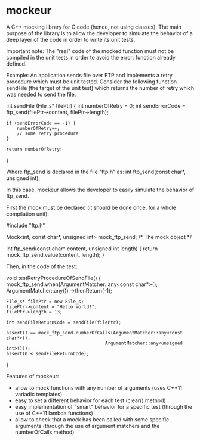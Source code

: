 mockeur
=======

A C++ mocking library for C code (hence, not using classes).
The main purpose of the library is to allow the developer to simulate the
behavior of a deep layer of the code in order to write its unit tests.

Important note:
The "real" code of the mocked function must not be compiled in the unit tests in
order to avoid the error: function already defined.

Example:
An application sends file over FTP and implements a retry procedure which must
be unit tested. Consider the following function sendFile (the target of the unit
test) which returns the number of retry which was needed to send the file.

int sendFile (File_s* filePtr)
{
    int numberOfRetry = 0;
    int sendErrorCode = ftp_send(filePtr->content, filePtr->length);

    if (sendErrorCode == -1) {
        numberOfRetry++;
        // some retry procedure
    }

    return numberOfRetry;
}

Where ftp_send is declared in the file "ftp.h" as:
int ftp_send(const char*, unsigned int);

In this case, mockeur allows the developer to easily simulate the behavior of
ftp_send.

First the mock must be declared (it should be done once, for a whole
compilation unit):

#include "ftp.h"

Mock<int, const char*, unsigned int> mock_ftp_send; /* The mock object */

int ftp_send(const char* content, unsigned int length)
{
    return mock_ftp_send.value(content, length);
}

Then, in the code of the test:

void testRetryProcedureOfSendFile()
{
    mock_ftp_send.when(ArgumentMatcher::any<const char*>(),
                       ArgumentMatcher::any<unsigned int>())
                 ->thenReturn(-1);

    File_s* filePtr = new File_s;
    filePtr->content = "Hello world!";
    filePtr->length = 13;

    int sendFileReturnCode = sendFile(filePtr);

    assert(1 == mock_ftp_send.numberOfCalls(ArgumentMatcher::any<const char*>(),
                                         ArgumentMatcher::any<unsigned int>()));
    assert(0 < sendFileReturnCode);
}

Features of mockeur:
- allow to mock functions with any number of arguments (uses C++11 variadic
templates)
- easy to set a different behavior for each test (clear() method)
- easy implementation of "smart" behavior for a specific test (through the use
of C++11 lambda functions)
- allow to check that a mock has been called with some specific arguments
(through the use of argument matchers and the numberOfCalls method)

